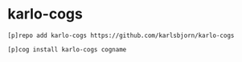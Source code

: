 # karlo-cogs

`[p]repo add karlo-cogs https://github.com/karlsbjorn/karlo-cogs`

`[p]cog install karlo-cogs cogname`

